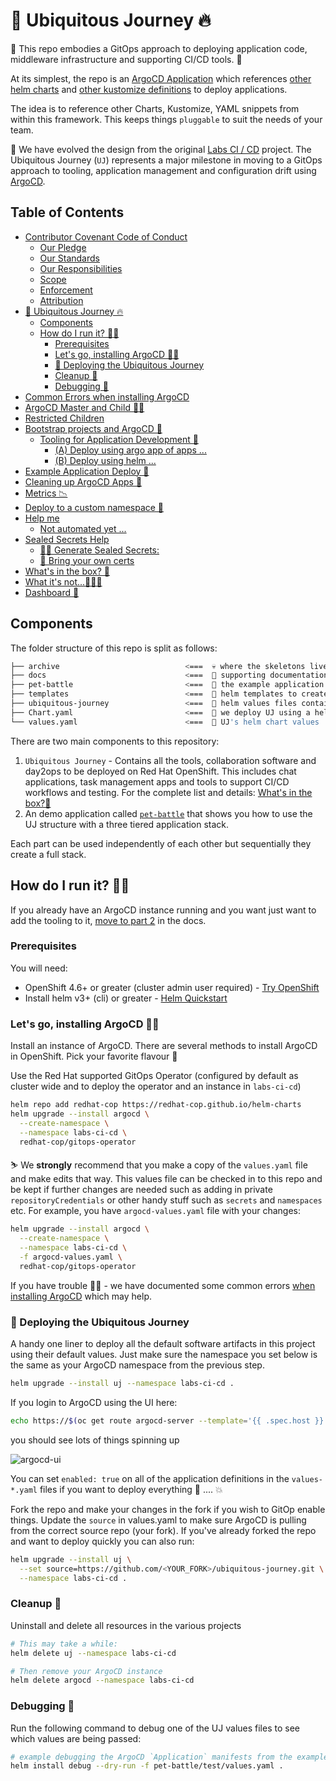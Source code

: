 # 🦄 Ubiquitous Journey 🔥

🧰 This repo embodies a GitOps approach to deploying application code, middleware infrastructure and supporting CI/CD tools. 🧰

At its simplest, the repo is an [ArgoCD Application](https://argo-cd.readthedocs.io/en/stable/core_concepts/) which references [other helm charts](https://github.com/redhat-cop/helm-charts.git) and [other kustomize definitions](https://github.com/rht-labs/refactored-adventure) to deploy applications.

The idea is to reference other Charts, Kustomize, YAML snippets from within this framework. This keeps things `pluggable` to suit the needs of your team.

🎨 We have evolved the design from the original [Labs CI / CD](https://github.com/rht-labs/labs-ci-cd.git) project. The  Ubiquitous Journey (`UJ`) represents a major milestone in moving to a GitOps approach to tooling, application management and configuration drift using [ArgoCD](https://argoproj.github.io/argo-cd/).

## Table of Contents

- [Contributor Covenant Code of Conduct](./code-of-conduct.md#contributor-covenant-code-of-conduct)
  * [Our Pledge](./code-of-conduct.md#our-pledge)
  * [Our Standards](./code-of-conduct.md#our-standards)
  * [Our Responsibilities](./code-of-conduct.md#our-responsibilities)
  * [Scope](./code-of-conduct.md#scope)
  * [Enforcement](./code-of-conduct.md#enforcement)
  * [Attribution](./code-of-conduct.md#attribution)
- [🦄 Ubiquitous Journey 🔥](./README.md#%F0%9F%A6%84-ubiquitous-journey-)
  * [Components](./README.md#components)
  * [How do I run it? 🏃‍♀️](./README.md#how-do-i-run-it-%EF%B8%8F)
    + [Prerequisites](./README.md#prerequisites)
    + [Let's go, installing ArgoCD 🏃🏻](./README.md#lets-go-installing-argocd-)
    + [🤠 Deploying the Ubiquitous Journey](./README.md#%F0%9F%A4%A0-deploying-the-ubiquitous-journey)
    + [Cleanup 🧤](./README.md#cleanup-)
    + [Debugging 🤺](./README.md#debugging-)
- [Common Errors when installing ArgoCD](./docs%2Fargocd-install.md#common-errors-when-installing-argocd)
- [ArgoCD Master and Child 👩‍👦](./docs%2Fargocd-master-child.md#argocd-master-and-child-)
- [Restricted Children](./docs%2Fargocd-master-child.md#restricted-children)
- [Bootstrap projects and ArgoCD 🍻](./docs%2Fbootstrap-argocd.md#bootstrap-projects-and-argocd-)
  * [Tooling for Application Development 🦅](./docs%2Fbootstrap-argocd.md#tooling-for-application-development-)
      - [(A) Deploy using argo app of apps ...](./docs%2Fbootstrap-argocd.md#a-deploy-using-argo-app-of-apps-)
      - [(B) Deploy using helm ...](./docs%2Fbootstrap-argocd.md#b-deploy-using-helm-)
- [Example Application Deploy 🌮](./docs%2Fbootstrap-argocd.md#example-application-deploy-)
- [Cleaning up ArgoCD Apps 🧹](./docs%2Fbootstrap-argocd.md#cleaning-up-argocd-apps-)
- [Metrics 📉](./docs%2Fbootstrap-argocd.md#metrics-)
- [Deploy to a custom namespace 🦴](./docs%2Fdeploy-custom-namespace.md#deploy-to-a-custom-namespace-)
- [Help me](./docs%2Fhelp.md#help-me)
  * [Not automated yet ...](./docs%2Fhelp.md#not-automated-yet-)
- [Sealed Secrets Help](./docs%2Fsealed-secrets.md#sealed-secrets-help)
  * [🕵️‍♀️ Generate Sealed Secrets:](./docs%2Fsealed-secrets.md#%F0%9F%95%B5%EF%B8%8F%E2%80%8D%E2%99%80%EF%B8%8F-generate-sealed-secrets)
  * [📝 Bring your own certs](./docs%2Fsealed-secrets.md#%F0%9F%93%9D-bring-your-own-certs)
- [What's in the box? 👨](./docs%2Fwhats-in-the-box.md#whats-in-the-box-)
- [What it's not...🤷🏻‍♀️](./docs%2Fwhats-in-the-box.md#what-its-not)
- [Dashboard 📃](./docs%2Fwhats-in-the-box.md#dashboard-)

## Components

The folder structure of this repo is split as follows:

```bash
├── archive                            <===  💀 where the skeletons live. archived material.
├── docs                               <===  📖 supporting documentation for UJ.
├── pet-battle                         <===  📖 the example application `pet-battle`
├── templates                          <===  📖 helm templates to create ArgoCD Applications and Projects for UJ
├── ubiquitous-journey                 <===  📖 helm values files containing applications we wish to deploy
├── Chart.yaml                         <===  📖 we deploy UJ using a helm chart
└── values.yaml                        <===  📖 UJ's helm chart values
```

There are two main components to this repository:

1. `Ubiquitous Journey` - Contains all the tools, collaboration software and day2ops to be deployed on Red Hat OpenShift. This includes chat applications, task management apps and tools to support CI/CD workflows and testing. For the complete list and details: [What's in the box?👨](docs/whats-in-the-box.md)
2. An demo application called [`pet-battle`](https://github.com/petbattle) that shows you how to use the UJ structure with a three tiered application stack.

Each part can be used independently of each other but sequentially they create a full stack.

## How do I run it? 🏃‍♀️

If you already have an ArgoCD instance running and you want just want to add the tooling to it, [move to part 2](docs/bootstrap-argocd.md#tooling-for-application-development-🦅) in the docs.

### Prerequisites

You will need:

- OpenShift 4.6+ or greater (cluster admin user required) - [Try OpenShift](https://try.openshift.com)
- Install helm v3+ (cli) or greater - [Helm Quickstart](https://helm.sh/docs/intro/quickstart)

### Let's go, installing ArgoCD 🏃🏻

Install an instance of ArgoCD. There are several methods to install ArgoCD in OpenShift. Pick your favorite flavour 🍦

Use the Red Hat supported GitOps Operator (configured by default as cluster wide and to deploy the operator and an instance in `labs-ci-cd`)

```bash
helm repo add redhat-cop https://redhat-cop.github.io/helm-charts
helm upgrade --install argocd \
  --create-namespace \
  --namespace labs-ci-cd \
  redhat-cop/gitops-operator
```

⛷️ We **strongly** recommend that you make a copy of the `values.yaml` file and make edits that way. This values file can be checked in to this repo and be kept if further changes are needed such as adding in private `repositoryCredentials` or other handy stuff such as `secrets` and `namespaces` etc. For example, you have `argocd-values.yaml` file with your changes:

```bash
helm upgrade --install argocd \
  --create-namespace \
  --namespace labs-ci-cd \
  -f argocd-values.yaml \
  redhat-cop/gitops-operator
```

If you have trouble 😵‍💫 - we have documented some common errors [when installing ArgoCD](docs/argocd-install.md) which may help.

### 🤠 Deploying the Ubiquitous Journey

A handy one liner to deploy all the default software artifacts in this project using their default values. Just make sure the namespace you set below is the same as your ArgoCD namespace from the previous step.

```bash
helm upgrade --install uj --namespace labs-ci-cd .
```

If you login to ArgoCD using the UI here:

```bash
echo https://$(oc get route argocd-server --template='{{ .spec.host }}' -n labs-ci-cd)
```

you should see lots of things spinning up

![argocd-ui](docs/images/argocd-uj.png)

You can set `enabled: true` on all of the application definitions in the `values-*.yaml` files if you want to deploy everything 🧨 .... 💥

Fork the repo and make your changes in the fork if you wish to GitOp enable things. Update the `source` in values.yaml to make sure ArgoCD is pulling from the correct source repo (your fork). If you've already forked the repo and want to deploy quickly you can also run:

```bash
helm upgrade --install uj \
  --set source=https://github.com/<YOUR_FORK>/ubiquitous-journey.git \
  --namespace labs-ci-cd .
```

### Cleanup 🧤

Uninstall and delete all resources in the various projects
```bash
# This may take a while:
helm delete uj --namespace labs-ci-cd

# Then remove your ArgoCD instance
helm delete argocd --namespace labs-ci-cd
```

### Debugging 🤺

Run the following command to debug one of the UJ values files to see which values are being passed:

```bash
# example debugging the ArgoCD `Application` manifests from the example deployment 
helm install debug --dry-run -f pet-battle/test/values.yaml . 
```
